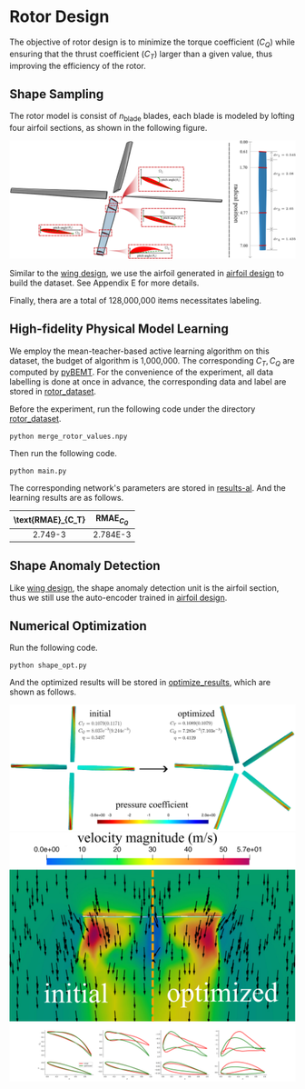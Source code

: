 # Rotor Design

The objective of rotor design is to minimize the torque coefficient ($C_Q$)
while ensuring that the thrust coefficient ($C_T$) larger than a given value,
thus improving the efficiency of the rotor.

## Shape Sampling

The rotor model is consist of $n_{\text{blade}}$ blades, each blade is modeled by
lofting four airfoil sections, as shown in the following figure. 
<div>
<img src="figs/rotor_design_1.svg">
</div>

Similar to the [wing design](../wing_design), 
we use the airfoil generated in [airfoil design](../airfoil_design) to build the dataset.
See Appendix E for more details.

Finally, thera are a total of 128,000,000 items necessitates labeling.

## High-fidelity Physical Model Learning

We employ the mean-teacher-based active learning algorithm on this dataset,
the budget of algorithm is 1,000,000. The corresponding $C_T, C_Q$ are computed by
[pyBEMT](https://github.com/kegiljarhus/pyBEMT). For the convenience of the
experiment, all data labelling is done at once in advance, the corresponding
data and label are stored in [rotor_dataset](rotors_dataset).

Before the experiment, run the following code under the directory [rotor_dataset](rotors_dataset).

```
python merge_rotor_values.npy
```

Then run the following code.
```
python main.py
```
The corresponding network's parameters are stored in [results-al](results_al).
And the learning results are as follows.

| \text{RMAE}_{C_T} | $\text{RMAE}_{C_Q}$ |
|:-----------------:|:-------------------:|
|      2.749-3      |      2.784E-3       |

## Shape Anomaly Detection

Like [wing design](../wing_design), the shape anomaly detection unit is the airfoil section, 
thus we still use the auto-encoder trained in [airfoil design](../airfoil_design).

## Numerical Optimization

Run the following code.
```
python shape_opt.py
```
And the optimized results will be stored in [optimize_results](optimize_results), which are shown as follows.

<div align="center">
<img src="figs/rotor-p.svg">
<img src="figs/rotor-v.svg">
<img src="figs/rotor-cp.svg">
</div>